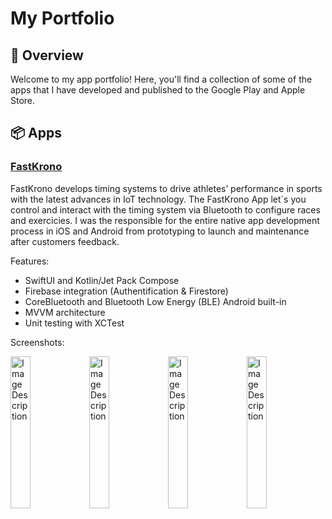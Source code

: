 # My Portfolio
## 📱 Overview
Welcome to my app portfolio! Here, you'll find a collection of some of the apps that I have developed and published to the Google Play and Apple Store.

## 📦 Apps

### [FastKrono](https://www.fastkrono.com/)

FastKrono develops timing systems to drive athletes’ performance in sports with the latest advances in IoT technology. The FastKrono App let´s you control and interact with the timing system via Bluetooth to configure races and exercicies. I was the responsible for the entire native app development process in iOS and Android from prototyping to launch and maintenance after customers feedback.

Features:
- SwiftUI and Kotlin/Jet Pack Compose
- Firebase integration (Authentification & Firestore)
- CoreBluetooth and Bluetooth Low Energy (BLE) Android built-in
- MVVM architecture
- Unit testing with XCTest

Screenshots:

<img src="https://user-images.githubusercontent.com/52671515/236823101-b53dde13-fcd5-4109-8fd4-1f269c3b9a72.jpg" alt="Image Description" style="width:25%; height:auto;"><img src="https://user-images.githubusercontent.com/52671515/236823408-da1d9bf3-6313-4177-b8ff-d9e5b9a23df6.JPG" alt="Image Description" style="width:25%; height:auto;"><img src="https://user-images.githubusercontent.com/52671515/236823451-542dfbc7-bb88-4443-adce-4febe833bb3a.JPG" alt="Image Description" style="width:25%; height:auto;"><img src="https://user-images.githubusercontent.com/52671515/236823478-0ee2b19f-4dd9-4c13-8d93-905692fbf5ad.JPG" alt="Image Description" style="width:25%; height:auto;">


